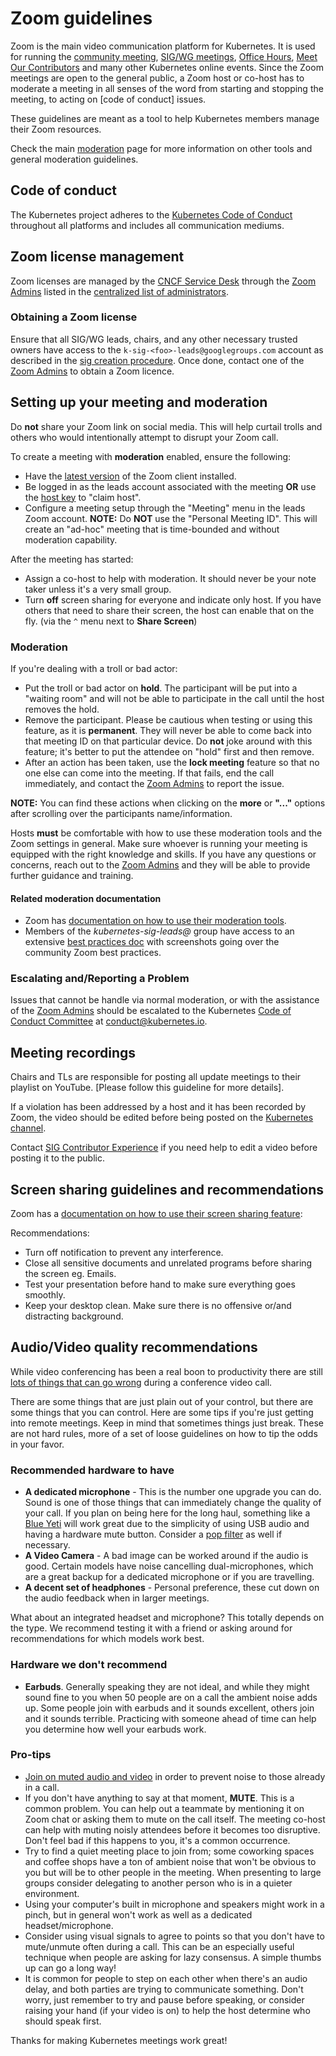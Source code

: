 # Zoom guidelines

Zoom is the main video communication platform for Kubernetes.
It is used for running the [community meeting], [SIG/WG meetings],
[Office Hours], [Meet Our Contributors] and many other Kubernetes online events.
Since the Zoom meetings are open to the general public, a Zoom host or co-host
has to moderate a meeting in all senses of the word from starting and stopping
the meeting, to acting on [code of conduct] issues.

These guidelines are meant as a tool to help Kubernetes members manage their
Zoom resources. 

Check the main [moderation] page for more information on other tools and general
moderation guidelines.


## Code of conduct

The Kubernetes project adheres to the [Kubernetes Code of Conduct] throughout all
platforms and includes all communication mediums.


## Zoom license management

Zoom licenses are managed by the [CNCF Service Desk] through the [Zoom Admins]
listed in the [centralized list of administrators].


### Obtaining a Zoom license

Ensure that all SIG/WG leads, chairs, and any other necessary trusted owners 
have access to the `k-sig-<foo>-leads@googlegroups.com` account as described
in the [sig creation procedure]. Once done, contact one of the [Zoom Admins]
to obtain a Zoom licence.


## Setting up your meeting and moderation

Do **not** share your Zoom link on social media. This will help curtail trolls
and others who would intentionally attempt to disrupt your Zoom call.

To create a meeting with **moderation** enabled, ensure the following:

- Have the [latest version] of the Zoom client installed.
- Be logged in as the leads account associated with the meeting **OR** use the
  [host key] to "claim host". 
- Configure a meeting setup through the "Meeting" menu in the leads Zoom account.
  **NOTE:** Do **NOT** use the "Personal Meeting ID". This will create an 
  "ad-hoc" meeting that is time-bounded and without moderation capability.

After the meeting has started:

- Assign a co-host to help with moderation. It should never be your note taker
  unless it's a very small group.
- Turn **off** screen sharing for everyone and indicate only host. If you have
  others that need to share their screen, the host can enable that on the fly.
  (via the `^` menu next to **Share Screen**)

### Moderation

If you're dealing with a troll or bad actor:

- Put the troll or bad actor on **hold**. The participant will be put into a 
  "waiting room" and will not be able to participate in the call until the host
  removes the hold.
- Remove the participant. Please be cautious when testing or using this feature,
  as it is **permanent**. They will never be able to come back into that meeting
  ID on that particular device. Do **not** joke around with this feature; it's
  better to put the attendee on "hold" first and then remove.
- After an action has been taken, use the **lock meeting** feature so that no
  one else can come into the meeting. If that fails, end the call immediately,
  and contact the [Zoom Admins] to report the issue.

**NOTE:** You can find these actions when clicking on the **more** or **"..."**
options after scrolling over the participants name/information.

Hosts **must** be comfortable with how to use these moderation tools and the
Zoom settings in general. Make sure whoever is running your meeting is equipped
with the right knowledge and skills. If you have any questions or concerns, 
reach out to the [Zoom Admins] and they will be able to provide further guidance
and training.


#### Related moderation documentation

- Zoom has [documentation on how to use their moderation tools].
- Members of the _kubernetes-sig-leads@_ group have access to an extensive 
  [best practices doc] with screenshots going over the community Zoom best
  practices.


### Escalating and/Reporting a Problem

Issues that cannot be handle via normal moderation, or with the assistance of the
[Zoom Admins] should be escalated to the Kubernetes [Code of Conduct Committee]
at conduct@kubernetes.io.


## Meeting recordings

Chairs and TLs are responsible for posting all update meetings to their playlist
on YouTube. [Please follow this guideline for more details].

If a violation has been addressed by a host and it has been recorded by Zoom,
the video should be edited before being posted on the [Kubernetes channel].

Contact [SIG Contributor Experience] if you need help to edit a video before
posting it to the public.


## Screen sharing guidelines and recommendations

Zoom has a [documentation on how to use their screen sharing feature]:

Recommendations:

- Turn off notification to prevent any interference.
- Close all sensitive documents and unrelated programs before sharing the screen
  eg. Emails.
- Test your presentation before hand to make sure everything goes smoothly.
- Keep your desktop clean. Make sure there is no offensive or/and distracting
  background.


## Audio/Video quality recommendations

While video conferencing has been a real boon to productivity there are still
[lots of things that can go wrong] during a conference video call.

There are some things that are just plain out of your control, but there are
some things that you can control. Here are some tips if you're just getting into
remote meetings. Keep in mind that sometimes things just break. These are not
hard rules, more of a set of loose guidelines on how to tip the odds in your
favor.


### Recommended hardware to have

- **A dedicated microphone** - This is the number one upgrade you can do. Sound
  is one of those things that can immediately change the quality of your call.
  If you plan on being here for the long haul, something like a [Blue Yeti] will
  work great due to the simplicity of using USB audio and having a hardware
  mute button. Consider a [pop filter] as well if necessary.
- **A Video Camera** - A bad image can be worked around if the audio is good.
  Certain models have noise cancelling dual-microphones, which are a great
  backup for a dedicated microphone or if you are travelling.
- **A decent set of headphones** - Personal preference, these cut down on the
  audio feedback when in larger meetings.

What about an integrated headset and microphone? This totally depends on the
type. We recommend testing it with a friend or asking around for recommendations
for which models work best.


### Hardware we don't recommend

- **Earbuds**. Generally speaking they are not ideal, and while they might sound
  fine to you when 50 people are on a call the ambient noise adds up. Some
  people join with earbuds and it sounds excellent, others join and it sounds
  terrible. Practicing with someone ahead of time can help you determine how
  well your earbuds work.

### Pro-tips

- [Join on muted audio and video] in order to prevent noise to those already in
  a call.
- If you don't have anything to say at that moment, **MUTE**. This is a common
  problem. You can help out a teammate by mentioning it on Zoom chat or asking
  them to mute on the call itself. The meeting co-host can help with muting
  noisly attendees before it becomes too disruptive. Don't feel bad if this
  happens to you, it's a common occurrence.
- Try to find a quiet meeting place to join from; some coworking spaces and
  coffee shops have a ton of ambient noise that won't be obvious to you but
  will be to other people in the meeting. When presenting to large groups
  consider delegating to another person who is in a quieter environment.
- Using your computer's built in microphone and speakers might work in a pinch,
  but in general won't work as well as a dedicated headset/microphone.
- Consider using visual signals to agree to points so that you don't have to
  mute/unmute often during a call. This can be an especially useful technique
  when people are asking for lazy consensus. A simple thumbs up can go a long
  way!
- It is common for people to step on each other when there's an audio delay,
  and both parties are trying to communicate something. Don't worry, just
  remember to try and pause before speaking, or consider raising your hand
  (if your video is on) to help the host determine who should speak first.

Thanks for making Kubernetes meetings work great!


[community meeting]: /events/community-meeting.md
[SIG/WG meetings]: /sig-list.md
[Office Hours]: /events/office-hours.md
[Meet Our Contributors]: /mentoring/meet-our-contributors.md
[moderation]: ./moderation.md
[zoom admins]: /moderators.md#zoom
[host key]: https://support.zoom.us/hc/en-us/articles/205172555-Host-Key
[CNCF Service Desk]: https://github.com/cncf/servicedesk
[Kubernetes Code of Conduct]: /code-of-conduct.md
[code of conduct committee]: /committee-code-of-conduct/README.md
[SIG Creation procedure]: /sig-wg-lifecycle.md#communicate
[latest version]: https://zoom.us/download
[documentation on how to use their moderation tools]: https://support.zoom.us/hc/en-us/articles/201362603-Host-Controls-in-a-Meeting
[best practices doc]: https://docs.google.com/document/d/1fudC_diqhN2TdclGKnQ4Omu4mwom83kYbZ5uzVRI07w/edit?usp=sharing
[Kubernetes channel]: https://www.youtube.com/c/kubernetescommunity
[SIG Contributor Experience]: /sig-contributor-experience
[Please follow this guideline for more details.]: ./K8sYoutubeCollaboration.md
[centralized list of administrators]: ./moderators.md
[documentation on how to use their screen sharing feature]: https://support.zoom.us/hc/en-us/articles/201362153-How-Do-I-Share-My-Screen
[lots of things that can go wrong]: https://www.youtube.com/watch?v=JMOOG7rWTPg
[Blue Yeti]: https://www.bluedesigns.com/products/yeti/
[pop filter]: https://en.wikipedia.org/wiki/Pop_filter
[Join on muted audio and video]: https://support.zoom.us/hc/en-us/articles/203024649-Video-Or-Microphone-Off-By-Attendee
